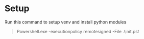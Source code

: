 # Setup

Run this command to setup venv and install python modules

>Powershell.exe -executionpolicy remotesigned -File  .\init.ps1